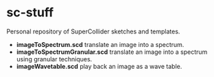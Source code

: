 # sc-stuff
Personal repository of SuperCollider sketches and templates.

* **imageToSpectrum.scd** translate an image into a spectrum. 
* **imageToSpectrumGranular.scd** translate an image into a spectrum using granular techniques.
* **imageWavetable.scd** play back an image as a wave table.